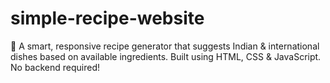 # simple-recipe-website
🍲 A smart, responsive recipe generator that suggests Indian &amp; international dishes based on available ingredients. Built using HTML, CSS &amp; JavaScript. No backend required!
